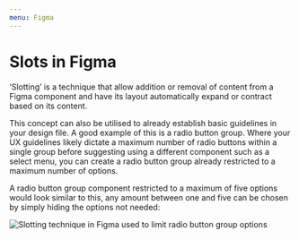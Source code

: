 ```yaml
---
menu: Figma
---
```


# Slots in Figma

‘Slotting’ is a technique that allow addition or removal of content from a Figma component and have its layout automatically expand or contract based on its content.

This concept can also be utilised to already establish basic guidelines in your design file. A good example of this is a radio button group. Where your UX guidelines likely dictate a maximum number of radio buttons within a single group before suggesting using a different component such as a select menu, you can create a radio button group already restricted to a maximum number of options.

A radio button group component restricted to a maximum of five options would look similar to this, any amount between one and five can be chosen by simply hiding the options not needed:

![Slotting technique in Figma used to limit radio button group options](https://user-images.githubusercontent.com/248921/140961714-f5b2e84d-33db-4c29-aba5-c79a69124d5f.png)
